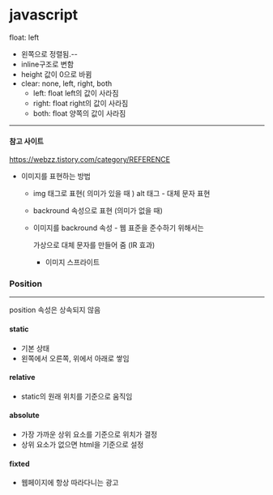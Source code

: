 # javascript

float: left 
- 왼쪽으로 정렬됨.-- 
- inline구조로 변함
- height 값이 0으로 바뀜 
- clear: none, left, right, both 
  - left: float left의 값이 사라짐 
  - right: float right의 값이 사라짐 
  - both: float 양쪽의 값이 사라짐 

----------

#### 참고 사이트 

 https://webzz.tistory.com/category/REFERENCE



- 이미지를 표현하는 방법 

  - img 태그로 표현( 의미가 있을 때 ) alt 태그 - 대체 문자 표현 

  - backround 속성으로 표현 (의미가 없을 때)

  - 이미지를 backround 속성  - 웹 표준을 준수하기 위해서는 

    가상으로 대체 문자를 만들어 줌 (IR 효과)

    - 이미지 스프라이트 

### Position 

---------------

position 속성은 상속되지 않음 

#### static 

- 기본 상태 
- 왼쪽에서 오른쪽, 위에서 아래로 쌓임

#### relative

- static의 원래 위치를 기준으로 움직임

#### absolute

- 가장 가까운 상위 요소를 기준으로 위치가 결정 
- 상위 요소가 없으면 html을 기준으로 설정

#### fixted 

- 웹페이지에 항상 따라다니는 광고 









